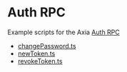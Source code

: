 # Auth RPC

Example scripts for the Axia [Auth RPC](https://docs.axc.network/build/axia-apis/auth-api)

* [changePassword.ts](./changePassword.ts)
* [newToken.ts](./newToken.ts)
* [revokeToken.ts](./revokeToken.ts)
